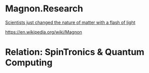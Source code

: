 # Magnon.Research
[Scientists just changed the nature of matter with a flash of light](https://www.sciencedaily.com/releases/2025/10/251024041822.htm)

https://en.wikipedia.org/wiki/Magnon

# Relation: SpinTronics & Quantum Computing
